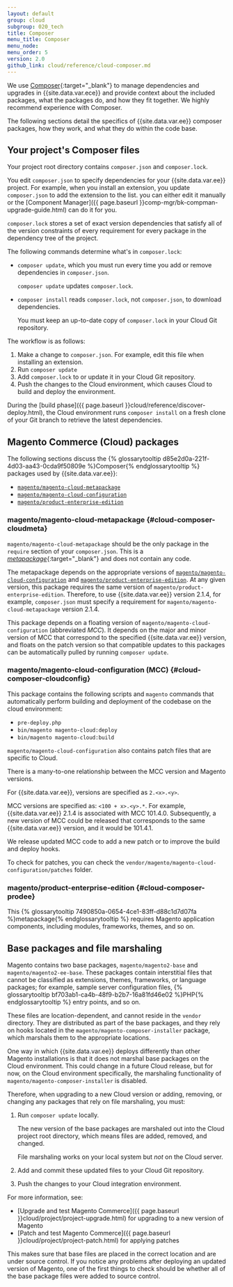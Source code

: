 ```yaml
---
layout: default
group: cloud
subgroup: 020_tech
title: Composer
menu_title: Composer
menu_node:
menu_order: 5
version: 2.0
github_link: cloud/reference/cloud-composer.md
---
```


We use [Composer](https://getcomposer.org/doc){:target="_blank"} to manage dependencies and upgrades in {{site.data.var.ece}} and provide context about the included packages, what the packages do, and how they fit together. We highly recommend experience with Composer.

The following sections detail the specifics of {{site.data.var.ee}} composer packages, how they work, and what they do within the code base.

## Your project's Composer files
Your project root directory contains `composer.json` and `composer.lock`.

You edit `composer.json` to specify dependencies for your {{site.data.var.ee}} project. For example, when you install an extension, you update `composer.json` to add the extension to the list. you can either edit it manually or the [Component Manager]({{ page.baseurl }}comp-mgr/bk-compman-upgrade-guide.html) can do it for you.

`composer.lock` stores a set of exact version dependencies that satisfy all of the version constraints of every requirement for every package in the dependency tree of the project.

The following commands determine what's in `composer.lock`:

*	`composer update`, which you must run every time you add or remove dependencies in `composer.json`.

	`composer update` updates `composer.lock`.

*	`composer install` reads `composer.lock`, not `composer.json`, to download dependencies.

	You must keep an up-to-date copy of `composer.lock` in your Cloud Git repository.

The workflow is as follows:

1.	Make a change to `composer.json`. For example, edit this file when installing an extension.
2.	Run `composer update`
3.	Add `composer.lock` to or update it in your Cloud Git repository.
4.	Push the changes to the Cloud environment, which causes Cloud to build and deploy the environment.

During the [build phase]({{ page.baseurl }}cloud/reference/discover-deploy.html), the Cloud environment runs `composer install` on a fresh clone of your Git branch to retrieve the latest dependencies.

## Magento Commerce (Cloud) packages
The following sections discuss the {% glossarytooltip d85e2d0a-221f-4d03-aa43-0cda9f50809e %}Composer{% endglossarytooltip %} packages used by {{site.data.var.ee}}:

*	[`magento/magento-cloud-metapackage`](#cloud-composer-cloudmeta)
*	[`magento/magento-cloud-configuration`](#cloud-composer-cloudconfig)
*	[`magento/product-enterprise-edition`](#cloud-composer-prodee)

### magento/magento-cloud-metapackage {#cloud-composer-cloudmeta}
`magento/magento-cloud-metapackage` should be the only package in the `require` section of your `composer.json`. This is a [_metapackage_](https://getcomposer.org/doc/04-schema.md#type){:target="_blank"} and does not contain any code.

The metapackage depends on the appropriate versions of [`magento/magento-cloud-configuration`](#cloud-composer-cloudconfig) and [`magento/product-enterprise-edition`](#cloud-composer-prodee). At any given version, this package requires the same version of `magento/product-enterprise-edition`. Therefore, to use {{site.data.var.ee}} version 2.1.4, for example, `composer.json` must specify a requirement for `magento/magento-cloud-metapackage` version 2.1.4.

This package depends on a floating version of `magento/magento-cloud-configuration` (abbreviated _MCC_). It depends on the major and minor version of MCC that correspond to the specified {{site.data.var.ee}} version, and floats on the patch version so that compatible updates to this packages can be automatically pulled by running `composer update`.

### magento/magento-cloud-configuration (MCC) {#cloud-composer-cloudconfig}
This package contains the following scripts and `magento` commands that automatically perform building and deployment of the codebase on the cloud environment:

 * `pre-deploy.php`
 * `bin/magento magento-cloud:deploy`
 * `bin/magento magento-cloud:build`

`magento/magento-cloud-configuration` also contains patch files that are specific to Cloud.

There is a many-to-one relationship between the MCC version and Magento versions.

For {{site.data.var.ee}}, versions are specified as `2.<x>.<y>`.

MCC versions are specified as: `<100 + x>.<y>.*`. For example, {{site.data.var.ee}} 2.1.4 is associated with MCC 101.4.0. Subsequently, a new version of MCC could be released that corresponds to the same {{site.data.var.ee}} version, and it would be 101.4.1.

We release updated MCC code to add a new patch or to improve the build and deploy hooks.

To check for patches, you can check the `vendor/magento/magento-cloud-configuration/patches` folder.

### magento/product-enterprise-edition {#cloud-composer-prodee}
This {% glossarytooltip 7490850a-0654-4ce1-83ff-d88c1d7d07fa %}metapackage{% endglossarytooltip %} requires Magento application components, including modules, frameworks, themes, and so on.

## Base packages and file marshaling
Magento contains two base packages, `magento/magento2-base` and `magento/magento2-ee-base`. These packages contain interstitial files that cannot be classified as extensions, themes, frameworks, or language packages; for example, sample server configuration files, {% glossarytooltip bf703ab1-ca4b-48f9-b2b7-16a81fd46e02 %}PHP{% endglossarytooltip %} entry points, and so on.

These files are location-dependent, and cannot reside in the `vendor` directory. They are distributed as part of the base packages, and they rely on hooks located in the `magento/magento-composer-installer` package, which marshals them to the appropriate locations.

One way in which {{site.data.var.ee}} deploys differently than other Magento installations is that it does not marshal base packages on the Cloud environment. This could change in a future Cloud release, but for now, on the Cloud environment specifically, the marshaling functionality of `magento/magento-composer-installer` is disabled.

Therefore, when upgrading to a new Cloud version or adding, removing, or changing any packages that rely on file marshaling, you must:

1.	Run `composer update` locally.

	The new version of the base packages are marshaled out into the Cloud project root directory, which means files are added, removed, and changed.

	File marshaling works on your local system but _not_ on the Cloud server.

2.	Add and commit these updated files to your Cloud Git repository.
3.	Push the changes to your Cloud integration environment.

For more information, see:

* [Upgrade and test Magento Commerce]({{ page.baseurl }}cloud/project/project-upgrade.html) for upgrading to a new version of Magento
* [Patch and test Magento Commerce]({{ page.baseurl }}cloud/project/project-patch.html) for applying patches

This makes sure that base files are placed in the correct location and are under source control. If you notice any problems after deploying an updated version of Magento, one of the first things to check should be whether all of the base package files were added to source control.

